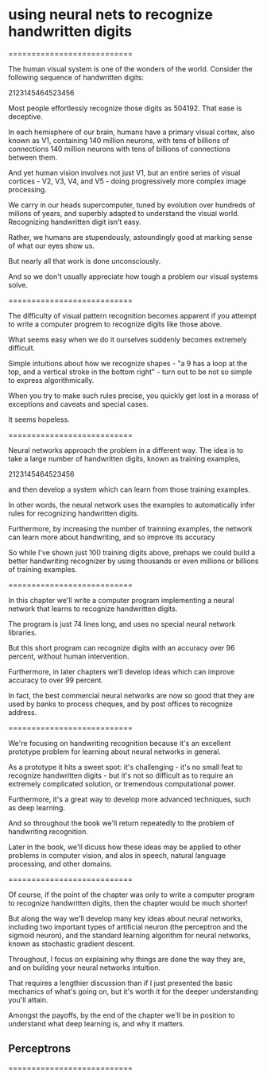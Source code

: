 # using neural nets to recognize handwritten digits
===========================

The human visual system is one of the wonders of the world.
Consider the following sequence of handwritten digits:

2123145464523456

Most people effortlessly recognize those digits as 504192. That ease is deceptive. 

In each hemisphere of our brain, humans have a primary visual cortex, also known as V1, containing 140 million neurons, with tens of billions of connections 140 million neurons with tens of billions of connections between them. 

And yet human vision involves not just V1, but an entire series of visual cortices - V2, V3, V4, and V5 - doing progressively more complex image processing. 

We carry in our heads supercomputer, tuned by evolution over hundreds of milions of years, and superbly adapted to understand the visual world. Recognizing handwritten digit isn't easy.

Rather, we humans are stupendously, astoundingly good at marking sense of what our eyes show us.

But nearly all that work is done unconsciously.

And so we don't usually appreciate how tough a problem our visual systems solve.

===========================

The difficulty of visual pattern recognition becomes apparent if you attempt to write a computer progrem to recognize digits like those above. 

What seems easy when we do it ourselves suddenly becomes extremely difficult.

Simple intuitions about how we recognize shapes - "a 9 has a loop at the top, and a vertical stroke in the bottom right" - turn out to be not so simple to express algorithmically.

When you try to make such rules precise, you quickly get lost in a morass of exceptions and caveats and special cases.

It seems hopeless.

===========================

Neural networks approach the problem in a different way. The idea is to take a large number of handwritten digits, known as training examples,

2123145464523456

and then develop a system which can learn from those training examples.

In other words, the neural network uses the examples to automatically infer rules for recognizing handwritten digits.

Furthermore, by increasing the number of trainning examples, the network can learn more about handwriting, and so improve its accuracy

So while I've shown just 100 training digits above, prehaps we could build a better handwriting recognizer by using thousands or even millions or billions of training examples.

===========================

In this chapter we'll write a computer program implementing a neural network that learns to recognize handwritten digits. 

The program is just 74 lines long, and uses no special neural network libraries. 

But this short program can recognize digits with an accuracy over 96 percent, without human intervention.

Furthermore, in later chapters we'll develop ideas which can improve accuracy to over 99 percent.

In fact, the best commercial neural networks are now so good that they are used by banks to process cheques, and by post offices to recognize address.

===========================

We're focusing on handwriting recognition because it's an excellent prototype problem for learning about neural networks in general.

As a prototype it hits a sweet spot: it's challenging - it's no small feat to recognize handwritten digits - but it's not so difficult as to require an extremely complicated solution, or tremendous computational power.

Furthermore, it's a great way to develop more advanced techniques, such as deep learning.

And so throughout the book we'll return repeatedly to the problem of handwriting recognition.

Later in the book, we'll dicuss how these ideas may be applied to other problems in computer vision, and alos in speech, natural language processing, and other domains.

===========================

Of course, if the point of the chapter was only to write a computer program to recognize handwritten digits, then the chapter would be much shorter!

But along the way we'll develop many key ideas about neural networks, including two important types of artificial neuron (the perceptron and the sigmoid neuron), and the standard learning algorithm for neural networks, known as stochastic gradient descent.

Throughout, I focus on explaining why things are done the way they are, and on building your neural networks intuition.

That requires a lengthier discussion than if I just presented the basic mechanics of what's going on, but it's worth it for the deeper understanding you'll attain.

Amongst the payoffs, by the end of the chapter we'll be in position to understand what deep learning is, and why it matters.


## Perceptrons
===========================
